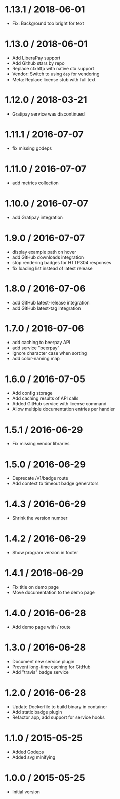 # 1.13.1 / 2018-06-01

  * Fix: Background too bright for text

# 1.13.0 / 2018-06-01

  * Add LiberaPay support
  * Add Github stars by repo
  * Replace ctxhttp with native ctx support
  * Vendor: Switch to using `dep` for vendoring
  * Meta: Replace license stub with full text

# 1.12.0 / 2018-03-21

  * Gratipay service was discontinued

# 1.11.1 / 2016-07-07

  * fix missing godeps

# 1.11.0 / 2016-07-07

  * add metrics collection

# 1.10.0 / 2016-07-07

  * add Gratipay integration

# 1.9.0 / 2016-07-07

  * display example path on hover
  * add GitHub downloads integration
  * stop rendering badges for HTTP304 responses
  * fix loading list instead of latest release

# 1.8.0 / 2016-07-06

  * add GitHub latest-release integration
  * add GitHub latest-tag integration

# 1.7.0 / 2016-07-06

  * add caching to beerpay API
  * add service "beerpay"
  * Ignore character case when sorting
  * add color-naming map

# 1.6.0 / 2016-07-05

  * Add config storage
  * Add caching results of API calls
  * Added GitHub service with license command
  * Allow multiple documentation entries per handler

# 1.5.1 / 2016-06-29

  * Fix missing vendor libraries

# 1.5.0 / 2016-06-29

  * Deprecate /v1/badge route
  * Add context to timeout badge generators

# 1.4.3 / 2016-06-29

  * Shrink the version number

# 1.4.2 / 2016-06-29

  * Show program version in footer

# 1.4.1 / 2016-06-29

  * Fix title on demo page
  * Move documentation to the demo page

# 1.4.0 / 2016-06-28

  * Add demo page with / route

# 1.3.0 / 2016-06-28

  * Document new service plugin
  * Prevent long-time caching for GitHub
  * Add "travis" badge service

# 1.2.0 / 2016-06-28

  * Update Dockerfile to build binary in container
  * Add static badge plugin
  * Refactor app, add support for service hooks

# 1.1.0 / 2015-05-25

  * Added Godeps
  * Added svg minifying

# 1.0.0 / 2015-05-25

  * Initial version